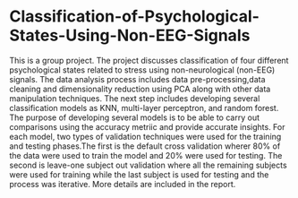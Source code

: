 # Classification-of-Psychological-States-Using-Non-EEG-Signals
This is a group project.
The project discusses classification of four different psychological states related to stress using non-neurological (non-EEG) signals. 
The data analysis process includes data pre-processing,data cleaning and dimensionality reduction using PCA along with other data manipulation techniques. 
The next step includes developing several classification models as KNN, multi-layer perceptron, and random forest. The purpose of developing several models is to be able to carry out comparisons using the accuracy metriic and provide accurate insights.
For each model, two types of validation techniques were used for the training and testing phases.The first is the default cross validation wherer 80% of the data were used to train the model and 20% were used for testing.
The second is leave-one subject out validation where all the remaining subjects were used for training while the last subject is used for testing and the process was iterative.
More details are included in the report.
